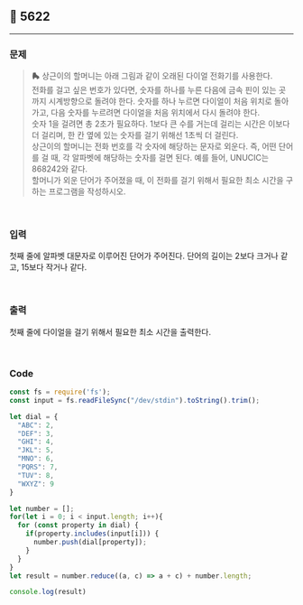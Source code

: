 ## 📮 5622
---

### 문제
> **🛼** 상근이의 할머니는 아래 그림과 같이 오래된 다이얼 전화기를 사용한다.  
전화를 걸고 싶은 번호가 있다면, 숫자를 하나를 누른 다음에 금속 핀이 있는 곳 까지 시계방향으로 돌려야 한다. 숫자를 하나 누르면 다이얼이 처음 위치로 돌아가고, 다음 숫자를 누르려면 다이얼을 처음 위치에서 다시 돌려야 한다.   
숫자 1을 걸려면 총 2초가 필요하다. 1보다 큰 수를 거는데 걸리는 시간은 이보다 더 걸리며, 한 칸 옆에 있는 숫자를 걸기 위해선 1초씩 더 걸린다.   
상근이의 할머니는 전화 번호를 각 숫자에 해당하는 문자로 외운다. 즉, 어떤 단어를 걸 때, 각 알파벳에 해당하는 숫자를 걸면 된다. 예를 들어, UNUCIC는 868242와 같다.   
할머니가 외운 단어가 주어졌을 때, 이 전화를 걸기 위해서 필요한 최소 시간을 구하는 프로그램을 작성하시오.

<br />

### 입력
첫째 줄에 알파벳 대문자로 이루어진 단어가 주어진다. 단어의 길이는 2보다 크거나 같고, 15보다 작거나 같다.

<br />

### 출력
첫째 줄에 다이얼을 걸기 위해서 필요한 최소 시간을 출력한다.

<br />

### Code
```javascript
const fs = require('fs');
const input = fs.readFileSync("/dev/stdin").toString().trim();

let dial = {
  "ABC": 2,
  "DEF": 3,
  "GHI": 4,
  "JKL": 5,
  "MNO": 6,
  "PQRS": 7,
  "TUV": 8,
  "WXYZ": 9
}

let number = [];
for(let i = 0; i < input.length; i++){
  for (const property in dial) {
    if(property.includes(input[i])) {
      number.push(dial[property]);
    }
  }
}
let result = number.reduce((a, c) => a + c) + number.length;

console.log(result)
```

<br />

